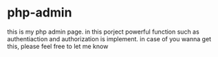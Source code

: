 # php-admin
this is my php admin page.
in this porject powerful function such as authentiaction and authorization is implement.
in case of you wanna get this, please feel free to let me know 
